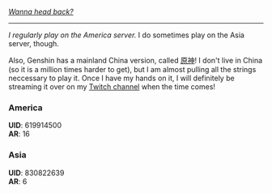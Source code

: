 [*Wanna head back?*](https://github.com/jbmagination)

---

*I regularly play on the America server.* I do sometimes play on the Asia server, though.

Also, Genshin has a mainland China version, called [原神](https://ys.mihoyo.com/)! I don't live in China (so it is a million times harder to get), but I am almost pulling all the strings neccessary to play it. Once I have my hands on it, I will definitely be streaming it over on my [Twitch channel](https://twitch.tv/jbmagination) when the time comes!

### America
**UID**: 619914500</br>
**AR**: 16

### Asia
**UID**: 830822639</br>
**AR**: 6
